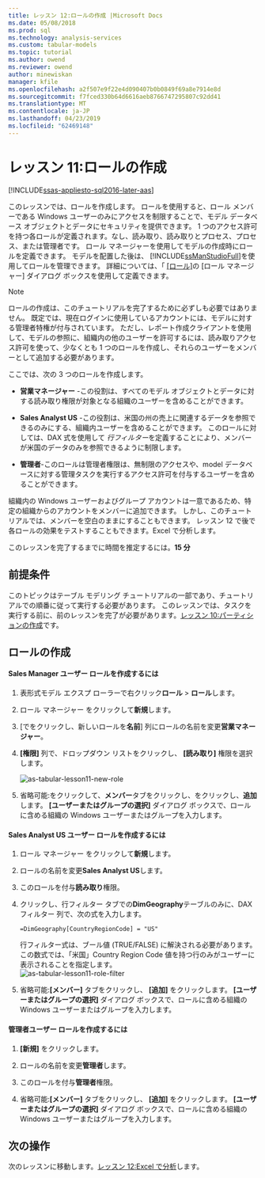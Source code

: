 ```yaml
---
title: レッスン 12:ロールの作成 |Microsoft Docs
ms.date: 05/08/2018
ms.prod: sql
ms.technology: analysis-services
ms.custom: tabular-models
ms.topic: tutorial
ms.author: owend
ms.reviewer: owend
author: minewiskan
manager: kfile
ms.openlocfilehash: a2f507e9f22e4d090407b0b0849f69a8e7914e8d
ms.sourcegitcommit: f7fced330b64d6616aeb8766747295807c92dd41
ms.translationtype: MT
ms.contentlocale: ja-JP
ms.lasthandoff: 04/23/2019
ms.locfileid: "62469148"
---
```

# <a name="lesson-11-create-roles"></a>レッスン 11:ロールの作成
[!INCLUDE[ssas-appliesto-sql2016-later-aas](../includes/ssas-appliesto-sql2016-later-aas.md)]

このレッスンでは、ロールを作成します。 ロールを使用すると、ロール メンバーである Windows ユーザーのみにアクセスを制限することで、モデル データベース オブジェクトとデータにセキュリティを提供できます。 1 つのアクセス許可を持つ各ロールが定義されます。なし、読み取り、読み取りとプロセス、プロセス、または管理者です。 ロール マネージャーを使用してモデルの作成時にロールを定義できます。 モデルを配置した後は、 [!INCLUDE[ssManStudioFull](../includes/ssmanstudiofull-md.md)]を使用してロールを管理できます。 詳細については、「 [[ロール]](../analysis-services/tabular-models/roles-ssas-tabular.md)の [ロール マネージャー] ダイアログ ボックスを使用して定義できます。  
  
> [!NOTE]  
> ロールの作成は、このチュートリアルを完了するために必ずしも必要ではありません。 既定では、現在ログインに使用しているアカウントには、モデルに対する管理者特権が付与されています。 ただし、レポート作成クライアントを使用して、モデルの参照に、組織内の他のユーザーを許可するには、読み取りアクセス許可を使って、少なくとも 1 つのロールを作成し、それらのユーザーをメンバーとして追加する必要があります。  
  
ここでは、次の 3 つのロールを作成します。  
  
-   **営業マネージャー** -この役割は、すべてのモデル オブジェクトとデータに対する読み取り権限が対象となる組織のユーザーを含めることができます。  
  
-   **Sales Analyst US** -この役割は、米国の州の売上に関連するデータを参照できるのみにする、組織内ユーザーを含めることができます。 このロールに対しては、DAX 式を使用して *行フィルター*を定義することにより、メンバーが米国のデータのみを参照できるように制限します。  
  
-   **管理者**-このロールは管理者権限は、無制限のアクセスや、model データベースに対する管理タスクを実行するアクセス許可を付与するユーザーを含めることができます。  
  
組織内の Windows ユーザーおよびグループ アカウントは一意であるため、特定の組織からのアカウントをメンバーに追加できます。 しかし、このチュートリアルでは、メンバーを空白のままにすることもできます。 レッスン 12 で後で各ロールの効果をテストすることもできます。Excel で分析します。  
  
このレッスンを完了するまでに時間を推定するには。**15 分**  
  
## <a name="prerequisites"></a>前提条件  
このトピックはテーブル モデリング チュートリアルの一部であり、チュートリアルでの順番に従って実行する必要があります。 このレッスンでは、タスクを実行する前に、前のレッスンを完了が必要があります。[レッスン 10:パーティションの作成](../analysis-services/lesson-10-create-partitions.md)です。  
  
## <a name="create-roles"></a>ロールの作成  
  
#### <a name="to-create-a-sales-manager-user-role"></a>Sales Manager ユーザー ロールを作成するには  
  
1.  表形式モデル エクスプ ローラーで右クリック**ロール** > **ロール**します。  
  
2.  ロール マネージャー をクリックして**新規**します。  
  
3.  [でをクリックし、新しいロールを**名前**] 列にロールの名前を変更**営業マネージャー**。  
  
4.  **[権限]** 列で、ドロップダウン リストをクリックし、 **[読み取り]** 権限を選択します。 

    ![as-tabular-lesson11-new-role](../analysis-services/media/as-tabular-lesson11-new-role.png) 
  
5.  省略可能:をクリックして、**メンバー**タブをクリックし、をクリックし、**追加**します。 **[ユーザーまたはグループの選択]** ダイアログ ボックスで、ロールに含める組織の Windows ユーザーまたはグループを入力します。  
  
#### <a name="to-create-a-sales-analyst-us-user-role"></a>Sales Analyst US ユーザー ロールを作成するには  
  
1.  ロール マネージャー をクリックして**新規**します。    
  
2.  ロールの名前を変更**Sales Analyst US**します。  
  
3.  このロールを付与**読み取り**権限。  
  
4.  クリックし、行フィルター タブでの**DimGeography**テーブルのみに、DAX フィルター 列で、次の式を入力します。  
  
    ```
    =DimGeography[CountryRegionCode] = "US" 
    ```
    
    行フィルター式は、ブール値 (TRUE/FALSE) に解決される必要があります。 この数式では、「米国」Country Region Code 値を持つ行のみがユーザーに表示されることを指定します。  
    ![as-tabular-lesson11-role-filter](../analysis-services/media/as-tabular-lesson11-role-filter.png) 
  
6.  省略可能:**[メンバー]** タブをクリックし、 **[追加]** をクリックします。 **[ユーザーまたはグループの選択]** ダイアログ ボックスで、ロールに含める組織の Windows ユーザーまたはグループを入力します。  
  
#### <a name="to-create-an-administrator-user-role"></a>管理者ユーザー ロールを作成するには  
  
1.  **[新規]** をクリックします。  
  
2.  ロールの名前を変更**管理者**します。  
  
3.  このロールを付与**管理者**権限。  
  
4.  省略可能:**[メンバー]** タブをクリックし、 **[追加]** をクリックします。 **[ユーザーまたはグループの選択]** ダイアログ ボックスで、ロールに含める組織の Windows ユーザーまたはグループを入力します。 
  
  
## <a name="whats-next"></a>次の操作
次のレッスンに移動します。[レッスン 12:Excel で分析](../analysis-services/lesson-12-analyze-in-excel.md)します。

  
  
